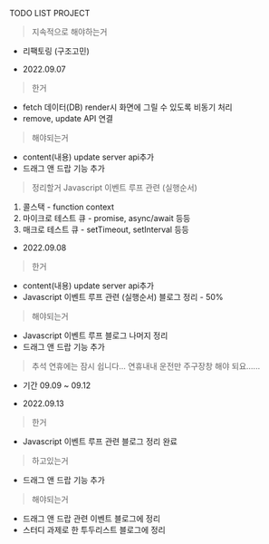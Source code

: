 TODO LIST PROJECT

> 지속적으로 해야하는거
- 리팩토링 (구조고민)

- 2022.09.07
> 한거
- fetch 데이터(DB) render시 화면에 그릴 수 있도록 비동기 처리
- remove, update API 연결

> 해야되는거
- content(내용) update server api추가
- 드래그 앤 드랍 기능 추가

> 정리할거
Javascript 이벤트 루프 관련 (실행순서)
1. 콜스택 - function context
2. 마이크로 테스트 큐 - promise,  async/await 등등
3. 매크로 테스트 큐 - setTimeout, setInterval 등등

- 2022.09.08
> 한거
- content(내용) update server api추가
- Javascript 이벤트 루프 관련 (실행순서) 블로그 정리 - 50%

> 해야되는거
- Javascript 이벤트 루프 블로그 나머지 정리
- 드래그 앤 드랍 기능 추가

> 추석 연휴에는 잠시 쉽니다... 연휴내내 운전만 주구장창 해야 되요......
- 기간 09.09 ~ 09.12

- 2022.09.13
> 한거
- Javascript 이벤트 루프 관련 블로그 정리 완료

> 하고있는거
- 드래그 앤 드랍 기능 추가

> 해야되는거
- 드래그 앤 드랍 관련 이벤트 블로그에 정리
- 스터디 과제로 한 투두리스트 블로그에 정리